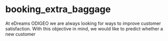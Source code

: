# booking_extra_baggage
At eDreams ODIGEO we are always looking for ways to improve customer satisfaction. With this objective in mind, we would like to predict whether a new customer

